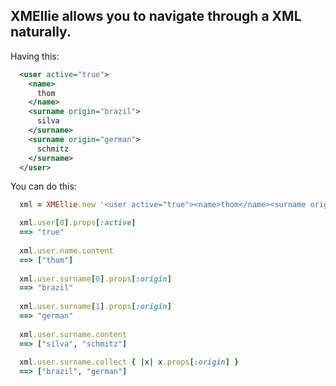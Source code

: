 XMEllie allows you to navigate through a XML naturally. 
-------------------------------------------------------

Having this:
```xml
  <user active="true">
    <name>
      thom
    </name>
    <surname origin="brazil">
      silva
    </surname>
    <surname origin="german">
      schmitz
    </surname>
  </user>
```
You can do this:

```ruby
  xml = XMEllie.new '<user active="true"><name>thom</name><surname origin="brazil">silva</surname><surname origin="german">schmitz</surname></user>'

  xml.user[0].props[:active]
  ==> "true"
  
  xml.user.name.content
  ==> ["thom"]
  
  xml.user.surname[0].props[:origin]
  ==> "brazil"
  
  xml.user.surname[1].props[:origin]
  ==> "german"
  
  xml.user.surname.content
  ==> ["silva", "schmitz"]
  
  xml.user.surname.collect { |x| x.props[:origin] }
  ==> ["brazil", "german"]
```
